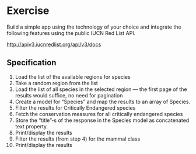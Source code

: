 # Exercise

Build a simple app using the technology of your choice and integrate the following
features using the public IUCN Red List API.

http://apiv3.iucnredlist.org/api/v3/docs

## Specification
1. Load the list of the available regions for species
2. Take a random region from the list
3. Load the list of all species in the selected region — the first page of the results would
suffice, no need for pagination
4. Create a model for “Species” and map the results to an array of Species.
5. Filter the results for Critically Endangered species
1. Fetch the conservation measures for all critically endangered species
2. Store the “title”-s of the response in the Species model as concatenated text property.
3. Print/display the results
6. Filter the results (from step 4) for the mammal class
1. Print/display the results 